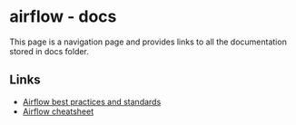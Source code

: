 # airflow - docs

This page is a navigation page and provides links to all the documentation stored in docs folder.

## Links

- [Airflow best practices and standards](airflow_best_practices_standards.md)
- [Airflow  cheatsheet](airflow_cheatsheet.md)
